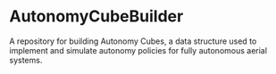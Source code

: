 # AutonomyCubeBuilder
A repository for building Autonomy Cubes, a data structure used to implement and simulate autonomy policies for fully autonomous aerial systems.
